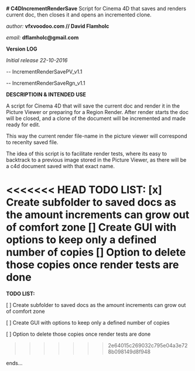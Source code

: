 **# C4DIncrementRenderSave**
Script for Cinema 4D that saves and renders current doc, then closes it and opens an incremented clone.

 
_author:_ __vfxvoodoo.com // David Flamholc__

_email:_ __dflamholc@gmail.com__

 
__Version LOG__

_Initial release 22-10-2016_

-- IncrementRenderSavePV_v1.1

-- IncrementRenderSaveRgn_v1.1 

 
__DESCRIPTIOIN & INTENDED USE__

A script for Cinema 4D that will save the current doc and render it in the Picture Viewer or preparing for a Region Render. After render starts the doc will be closed, and a clone of the document will be incremented and made ready for edit.

This way the current render file-name in the picture viewer will correspond to recenlty saved file.

The idea of this script is to facilitate render tests, where its easy to backtrack to a previous image stored in the Picture Viewer, as there will be a c4d document saved with that exact name.

<<<<<<< HEAD
TODO LIST:
[x] Create subfolder to saved docs as the amount increments can grow out of comfort zone
[] Create GUI with options to keep only a defined number of copies
[] Option to delete those copies once render tests are done
=======
 
__TODO LIST:__

[ ] Create subfolder to saved docs as the amount increments can grow out of comfort zone

[ ] Create GUI with options to keep only a defined number of copies

[ ] Option to delete those copies once render tests are done
>>>>>>> 2e64015c269032c795e04a3e728b098149d8f948


ends...
